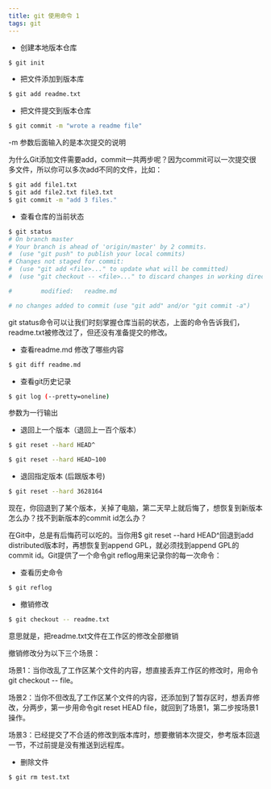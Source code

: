 ```yaml
---
title: git 使用命令 1
tags: git
---
```


- 创建本地版本仓库 

```bash
$ git init
```

- 把文件添加到版本库

```bash
$ git add readme.txt
```

- 把文件提交到版本仓库

```bash
$ git commit -m "wrote a readme file"
```
-m 参数后面输入的是本次提交的说明

为什么Git添加文件需要add，commit一共两步呢？因为commit可以一次提交很多文件，所以你可以多次add不同的文件，比如：

```bash
$ git add file1.txt
$ git add file2.txt file3.txt
$ git commit -m "add 3 files."
```

- 查看仓库的当前状态

```bash
$ git status
# On branch master
# Your branch is ahead of 'origin/master' by 2 commits.
#  (use "git push" to publish your local commits)
# Changes not staged for commit:
#  (use "git add <file>..." to update what will be committed)
#  (use "git checkout -- <file>..." to discard changes in working directory)

#        modified:   readme.md

# no changes added to commit (use "git add" and/or "git commit -a")

```
git status命令可以让我们时刻掌握仓库当前的状态，上面的命令告诉我们，readme.txt被修改过了，但还没有准备提交的修改。

- 查看readme.md 修改了哪些内容

```bash
$ git diff readme.md
```

- 查看git历史记录

```bash
$ git log (--pretty=oneline)  
```
参数为一行输出

- 退回上一个版本（退回上一百个版本）

```bash
$ git reset --hard HEAD^

$ git reset --hard HEAD~100

```

- 退回指定版本 (后跟版本号)

```bash
$ git reset --hard 3628164

```
现在，你回退到了某个版本，关掉了电脑，第二天早上就后悔了，想恢复到新版本怎么办？找不到新版本的commit id怎么办？

在Git中，总是有后悔药可以吃的。当你用$ git reset --hard HEAD^回退到add distributed版本时，再想恢复到append GPL，就必须找到append GPL的commit id。Git提供了一个命令git reflog用来记录你的每一次命令：

- 查看历史命令

```bash
$ git reflog

```

- 撤销修改

```bash
$ git checkout -- readme.txt

```
意思就是，把readme.txt文件在工作区的修改全部撤销


撤销修改分为以下三个场景：

场景1：当你改乱了工作区某个文件的内容，想直接丢弃工作区的修改时，用命令git checkout -- file。

场景2：当你不但改乱了工作区某个文件的内容，还添加到了暂存区时，想丢弃修改，分两步，第一步用命令git reset HEAD file，就回到了场景1，第二步按场景1操作。

场景3：已经提交了不合适的修改到版本库时，想要撤销本次提交，参考版本回退一节，不过前提是没有推送到远程库。


- 删除文件

```bash
$ git rm test.txt

```
